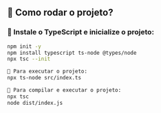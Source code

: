 ## 📌 Como rodar o projeto?

### 🔧 Instale o TypeScript e inicialize o projeto:
```sh
npm init -y
npm install typescript ts-node @types/node
npx tsc --init

🚀 Para executar o projeto:
npx ts-node src/index.ts

🔄 Para compilar e executar o projeto:
npx tsc
node dist/index.js
